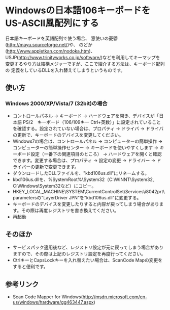 Windowsの日本語106キーボードをUS-ASCII風配列にする
==================================================

日本語キーボードを英語配列で使う場合、
窓使いの憂鬱(http://mayu.sourceforge.net/)や、
のどか(http://www.appletkan.com/nodoka.htm)、
USJP(http://www.trinityworks.co.jp/software/)などを利用してキーマップを
変更するやり方は結構メジャーですが、ここで紹介する方法は、キーボード配列の
定義をしているDLLを入れ替えてしまうというものです。


使い方
------

### Windows 2000/XP/Vista/7 (32bit)の場合

- コントロールパネル → キーボード → ハードウェアを開き、デバイスが「日本語 PS/2　キーボード（106/109キー Ctrl+英数）」に設定されていることを確認する。設定されていない場合は、プロパティ → ドライバ → ドライバの更新で、キーボードのデバイスを変更してください。
- Windows7の場合は、コントロールパネル → コンピューターの簡単操作 → コンピューターの簡単操作センター → キーボードを使いやすくします → キーボード設定（一番下の関連項目のところ） → ハードウェアを開くと確認できます。変更する場合は、プロパティ → 設定の変更 → ドライバー → ドライバーの更新で変更できます。
- ダウンロードしたDLLファイルを、"kbd106us.dll"にリネームする。
- kbd106us.dllを、%SystemRoot%\System32（C:\WINNT\System32, C:\Windows\System32など）にコピー。
- HKEY_LOCAL_MACHINE\SYSTEM\CurrentControlSet\Services\i8042prt\parametersの"LayerDriver JPN"を"kbd106us.dll"に変更する。
- キーボードのデバイスを変更したりすると内容が戻ってしまう場合があります。その際は再度レジストリを書き換えてください。
- 再起動


そのほか
--------

* サービスパック適用後など、レジストリ設定が元に戻ってしまう場合がありますので、その際は上記のレジストリ設定を再度行ってください。
* CtrlキーとCapsLockキーを入れ替えたい場合は、ScanCode Mapの変更をすると便利です。


参考リンク
----------

* Scan Code Mapper for Windows(http://msdn.microsoft.com/en-us/windows/hardware/gg463447.aspx)
